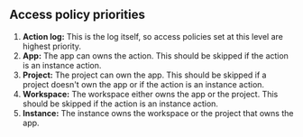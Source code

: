 ## Access policy priorities
1. **Action log:** This is the log itself, so access policies set at this level are highest priority.
2. **App:** The app can owns the action. This should be skipped if the action is an instance action.
3. **Project:** The project can own the app. This should be skipped if a project doesn't own the app or if the action is an instance action.
4. **Workspace:** The workspace either owns the app or the project. This should be skipped if the action is an instance action.
5. **Instance:** The instance owns the workspace or the project that owns the app.